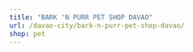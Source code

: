 ```yaml
---
title: "BARK 'N PURR PET SHOP DAVAO"
url: /davao-city/bark-n-purr-pet-shop-davao/
shop: pet
---
```

